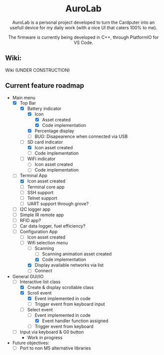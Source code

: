 <a id="readme-top"></a>
<h1 align="center">AuroLab</h1>
<p align="center">AuroLab is a personal project developed to turn the Cardputer into an usefull device for my daily work (with a nice UI that caters 100% to me).</p>

<p align="center">The firmware is currently being developed in C++, through PlatformIO for VS Code.</p>
<h2 align="left">Wiki:</h2> <a link="https://aurojimen.github.io/AuroLab/files.html">Wiki (UNDER CONSTRUCTION)</a>

<!-- ROADMAP -->
## Current feature roadmap

- Main menu
    - [x] Top Bar
        - [x] Battery indicator
            - [x] Icon
                - [x] Asset created
                - [x] Code implementation
            - [x] Percentage display
            - [ ] BUG: Disapearence when connected via USB
        - [ ] SD card indicator
            - [x] Icon asset created
            - [ ] Code implementation
        - [ ] WiFi indicator
            - [ ] Icon asset created
            - [ ] Code implementation
    - [ ] Terminal App
        - [x] Icon asset created
        - [ ] Terminal core app
        - [ ] SSH support
        - [ ] Telnet support
        - [ ] UART support through grove?
    - [ ] I2C logger app
    - [ ] Simple IR remote app
    - [ ] RFID app?
    - [ ] Car data logger, fuel efficiency?
    - [ ] Configuration App
        - [ ] Icon asset created
        - [ ] Wifi selection menu
            - [ ] Scanning
                - [ ] Scanning animation asset created
                - [x] Code implementation
            - [x] Display available networks via list
            - [ ] Connect
- General GUI/IO
    - [ ] Interactive list class
        - [x] Create & display scrollable class
        - [x] Scroll event
            - [x] Event implemented in code
            - [ ] Trigger event from keyboard input
        - [ ] Select event
            - [ ] Event implemented in code
                - [x] Event handler function assigned
            - [ ] Trigger event from keyboard
    - [ ] Input via keyboard & G0 button
        - Work in progress
- Future objectives:
    - [ ] Port to non M5 alternative libraries
